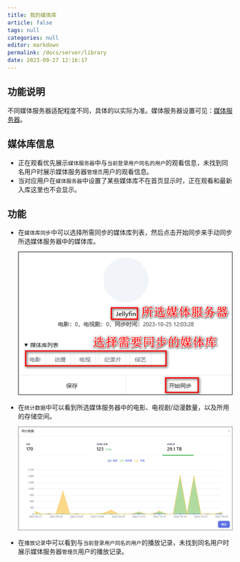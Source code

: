 ```yaml
---
title: 我的媒体库
article: false
tags: null
categories: null
editor: markdown
permalink: /docs/server/library
date: 2023-09-27 12:16:17
---
```


## 功能说明

不同媒体服务器适配程度不同，具体的以实际为准。媒体服务器设置可见：[媒体服务器](/docs/server/server/)。

## 媒体库信息

- 正在观看优先展示`媒体服务器`中与`当前登录用户同名的用户`的观看信息，未找到同名用户时展示媒体服务器`管理员`用户的观看信息。
- 当对应用户在`媒体服务器`中设置了某些媒体库不在首页显示时，正在观看和最新入库这里也不会显示。

## 功能

- 在`媒体库同步`中可以选择所需同步的媒体库列表，然后点击开始同步来手动同步所选媒体服务器中的媒体库。

  ![0101.png](./images/0101.png)

- 在`统计数据`中可以看到所选媒体服务器中的电影、电视剧/动漫数量，以及所用的存储空间。

  ![0102.png](./images/0102.png)

- 在`播放记录`中可以看到与`当前登录用户同名的用户`的播放记录，未找到同名用户时展示媒体服务器`管理员`用户的播放记录。





